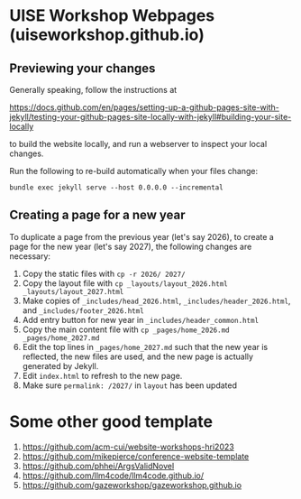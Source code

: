 # UISE Workshop Webpages (uiseworkshop.github.io)

## Previewing your changes

Generally speaking, follow the instructions at

https://docs.github.com/en/pages/setting-up-a-github-pages-site-with-jekyll/testing-your-github-pages-site-locally-with-jekyll#building-your-site-locally

to build the website locally, and run a webserver to inspect your local changes.

Run the following to re-build automatically when your files change:
```
bundle exec jekyll serve --host 0.0.0.0 --incremental
```

## Creating a page for a new year
To duplicate a page from the previous year (let's say 2026), to create a page for the new year (let's say 2027), the following changes are necessary:

1. Copy the static files with `cp -r 2026/ 2027/`
2. Copy the layout file with `cp _layouts/layout_2026.html _layouts/layout_2027.html`
3. Make copies of `_includes/head_2026.html`, `_includes/header_2026.html`, and `_includes/footer_2026.html`
4. Add entry button for new year in `_includes/header_common.html`
5. Copy the main content file with `cp _pages/home_2026.md _pages/home_2027.md`
6. Edit the top lines in `_pages/home_2027.md` such that the new year is reflected, the new files are used, and the new page is actually generated by Jekyll.
7. Edit `index.html` to refresh to the new page.
8. Make sure `permalink: /2027/` in `layout` has been updated

# Some other good template
1. https://github.com/acm-cui/website-workshops-hri2023
2. https://github.com/mikepierce/conference-website-template
3. https://github.com/phhei/ArgsValidNovel
4. https://github.com/llm4code/llm4code.github.io/
5. https://github.com/gazeworkshop/gazeworkshop.github.io
